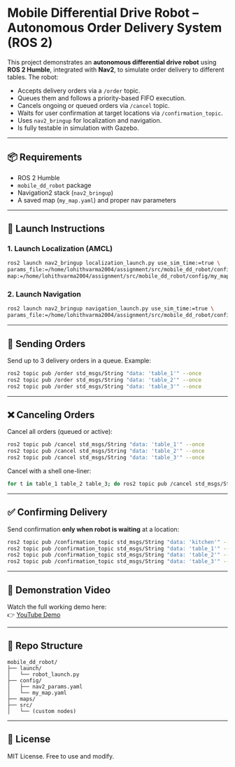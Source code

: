 
# Mobile Differential Drive Robot – Autonomous Order Delivery System (ROS 2)

This project demonstrates an **autonomous differential drive robot** using **ROS 2 Humble**, integrated with **Nav2**, to simulate order delivery to different tables. The robot:

- Accepts delivery orders via a `/order` topic.
- Queues them and follows a priority-based FIFO execution.
- Cancels ongoing or queued orders via `/cancel` topic.
- Waits for user confirmation at target locations via `/confirmation_topic`.
- Uses `nav2_bringup` for localization and navigation.
- Is fully testable in simulation with Gazebo.

---

## 📦 Requirements
- ROS 2 Humble
- `mobile_dd_robot` package
- Navigation2 stack (`nav2_bringup`)
- A saved map (`my_map.yaml`) and proper nav parameters

---

## 🚀 Launch Instructions

### 1. Launch Localization (AMCL)
```bash
ros2 launch nav2_bringup localization_launch.py use_sim_time:=true \
params_file:=/home/lohithvarma2004/assignment/src/mobile_dd_robot/config/nav2_params.yaml \
map:=/home/lohithvarma2004/assignment/src/mobile_dd_robot/config/my_map.yaml
```

### 2. Launch Navigation
```bash
ros2 launch nav2_bringup navigation_launch.py use_sim_time:=true \
params_file:=/home/lohithvarma2004/assignment/src/mobile_dd_robot/config/nav2_params.yaml
```

---

## 🧠 Sending Orders

Send up to 3 delivery orders in a queue. Example:
```bash
ros2 topic pub /order std_msgs/String "data: 'table_1'" --once
ros2 topic pub /order std_msgs/String "data: 'table_2'" --once
ros2 topic pub /order std_msgs/String "data: 'table_3'" --once
```

---

## ❌ Canceling Orders

Cancel all orders (queued or active):
```bash
ros2 topic pub /cancel std_msgs/String "data: 'table_1'" --once
ros2 topic pub /cancel std_msgs/String "data: 'table_2'" --once
ros2 topic pub /cancel std_msgs/String "data: 'table_3'" --once
```

Cancel with a shell one-liner:
```bash
for t in table_1 table_2 table_3; do ros2 topic pub /cancel std_msgs/String "data: '$t'" --once; done
```

---

## ✅ Confirming Delivery

Send confirmation **only when robot is waiting** at a location:
```bash
ros2 topic pub /confirmation_topic std_msgs/String "data: 'kitchen'" --once
ros2 topic pub /confirmation_topic std_msgs/String "data: 'table_1'" --once
ros2 topic pub /confirmation_topic std_msgs/String "data: 'table_2'" --once
ros2 topic pub /confirmation_topic std_msgs/String "data: 'table_3'" --once
```

---

## 🎥 Demonstration Video

Watch the full working demo here:  
👉 [YouTube Demo](https://youtu.be/kWhFKNoeXjI)

---

## 📁 Repo Structure

```
mobile_dd_robot/
├── launch/
│   └── robot_launch.py
├── config/
│   ├── nav2_params.yaml
│   └── my_map.yaml
├── maps/
├── src/
│   └── (custom nodes)
```

---

## 📜 License
MIT License. Free to use and modify.
